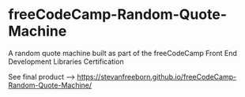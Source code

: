 # freeCodeCamp-Random-Quote-Machine
A random quote machine built as part of the freeCodeCamp Front End Development Libraries Certification

See final product --> https://stevanfreeborn.github.io/freeCodeCamp-Random-Quote-Machine/
